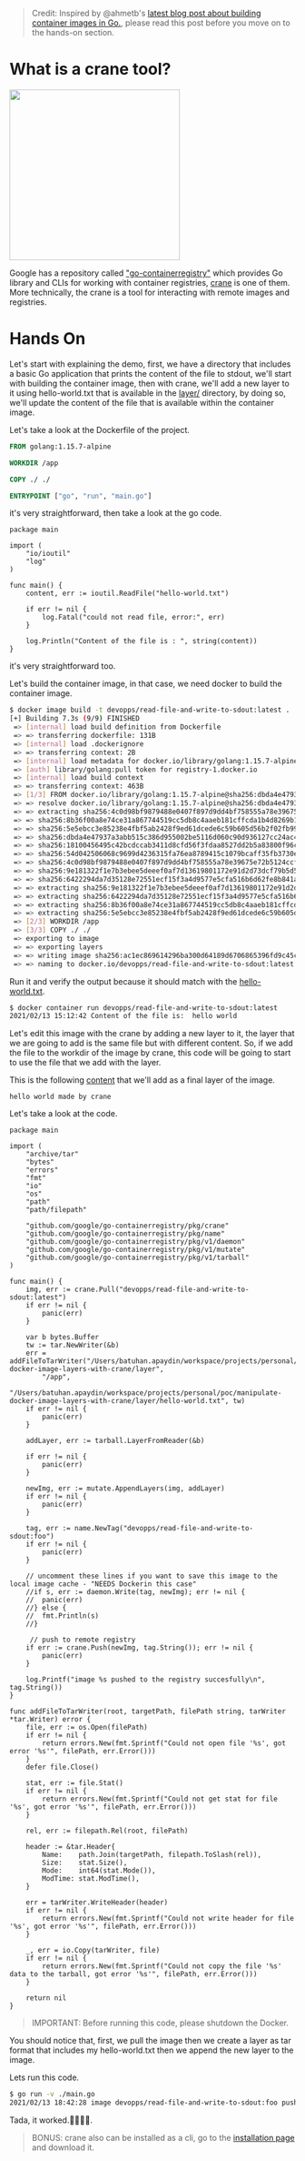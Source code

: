 > Credit: Inspired by @ahmetb's [latest blog post about building container images in Go.](ahmet.im/blog/building-container-images-in-go), please read this post before you move on to the hands-on section.

# What is a crane tool?

<img src="https://github.com/google/go-containerregistry/raw/main/images/crane.png" height="300"/>

Google has a repository called ["go-containerregistry"](https://github.com/google/go-containerregistry) which provides Go library and CLIs for working with container registries, [crane](https://github.com/google/go-containerregistry/blob/main/cmd/crane/README.md) is one of them. More technically, the crane is a tool for interacting with remote images and registries.

# Hands On

Let's start with explaining the demo, first, we have a directory that includes a basic Go application that prints the content of the file to stdout, we'll start with building the container image, then with crane, we'll add a new layer to it using hello-world.txt that is available in the [layer/](./layer) directory, by doing so, we'll update the content of the file that is available within the container image.

Let's take a look at the Dockerfile of the project.
```Dockerfile
FROM golang:1.15.7-alpine

WORKDIR /app

COPY ./ ./

ENTRYPOINT ["go", "run", "main.go"]
```

it's very straightforward, then take a look at the go code.
```golang
package main

import (
	"io/ioutil"
	"log"
)

func main() {
	content, err := ioutil.ReadFile("hello-world.txt")

	if err != nil {
		log.Fatal("could not read file, error:", err)
	}

	log.Println("Content of the file is : ", string(content))
}
```

it's very straightforward too.

Let's build the container image, in that case, we need docker to build the container image.
```bash
$ docker image build -t devopps/read-file-and-write-to-sdout:latest .
[+] Building 7.3s (9/9) FINISHED
 => [internal] load build definition from Dockerfile                                                                                                                                                      0.0s
 => => transferring dockerfile: 131B                                                                                                                                                                      0.0s
 => [internal] load .dockerignore                                                                                                                                                                         0.0s
 => => transferring context: 2B                                                                                                                                                                           0.0s
 => [internal] load metadata for docker.io/library/golang:1.15.7-alpine                                                                                                                                   1.7s
 => [auth] library/golang:pull token for registry-1.docker.io                                                                                                                                             0.0s
 => [internal] load build context                                                                                                                                                                         0.0s
 => => transferring context: 463B                                                                                                                                                                         0.0s
 => [1/3] FROM docker.io/library/golang:1.15.7-alpine@sha256:dbda4e47937a3abb515c386d955002be5116d060c90d936127cc24ac439c815c                                                                             4.9s
 => => resolve docker.io/library/golang:1.15.7-alpine@sha256:dbda4e47937a3abb515c386d955002be5116d060c90d936127cc24ac439c815c                                                                             0.0s
 => => extracting sha256:4c0d98bf9879488e0407f897d9dd4bf758555a78e39675e72b5124ccf12c2580                                                                                                                 0.2s
 => => sha256:8b36f00a8e74ce31a867744519cc5db8c4aaeb181cffcda1b4d8269b1cc7f336 106.77MB / 106.77MB                                                                                                        0.0s
 => => sha256:5e5ebcc3e85238e4fbf5ab2428f9ed61dcede6c59b605d56b2f02fb991c70850 126B / 126B                                                                                                                0.0s
 => => sha256:dbda4e47937a3abb515c386d955002be5116d060c90d936127cc24ac439c815c 1.65kB / 1.65kB                                                                                                            0.0s
 => => sha256:18100456495c42bcdccab3411d8cfd56f3fdaa8527dd2b5a83800f96c7074a41 1.36kB / 1.36kB                                                                                                            0.0s
 => => sha256:54d042506068c9699d4236315fa76ea8789415c1079bcaff35fb3730ea649547 4.61kB / 4.61kB                                                                                                            0.0s
 => => sha256:4c0d98bf9879488e0407f897d9dd4bf758555a78e39675e72b5124ccf12c2580 2.81MB / 2.81MB                                                                                                            0.0s
 => => sha256:9e181322f1e7b3ebee5deeef0af7d13619801172e91d2d73dcf79b5d53d82d91 281.20kB / 281.20kB                                                                                                        0.0s
 => => sha256:6422294da7d35128e72551ecf15f3a4d9577e5cfa516b6d62fe8b841a9470cb3 154B / 154B                                                                                                                0.0s
 => => extracting sha256:9e181322f1e7b3ebee5deeef0af7d13619801172e91d2d73dcf79b5d53d82d91                                                                                                                 0.1s
 => => extracting sha256:6422294da7d35128e72551ecf15f3a4d9577e5cfa516b6d62fe8b841a9470cb3                                                                                                                 0.0s
 => => extracting sha256:8b36f00a8e74ce31a867744519cc5db8c4aaeb181cffcda1b4d8269b1cc7f336                                                                                                                 4.2s
 => => extracting sha256:5e5ebcc3e85238e4fbf5ab2428f9ed61dcede6c59b605d56b2f02fb991c70850                                                                                                                 0.0s
 => [2/3] WORKDIR /app                                                                                                                                                                                    0.5s
 => [3/3] COPY ./ ./                                                                                                                                                                                      0.0s
 => exporting to image                                                                                                                                                                                    0.0s
 => => exporting layers                                                                                                                                                                                   0.0s
 => => writing image sha256:ac1ec869614296ba300d64189d6706865396fd9c45caefbb3a9a614dfa1cdd81                                                                                                              0.0s
 => => naming to docker.io/devopps/read-file-and-write-to-sdout:latest                                                                                                                                    0.0s
```

Run it and verify the output because it should match with the [hello-world.txt](./read-file-and-write-to-sdout/hello-world.txt).
```bash
$ docker container run devopps/read-file-and-write-to-sdout:latest
2021/02/13 15:12:42 Content of the file is:  hello world
```

Let's edit this image with the crane by adding a new layer to it, the layer that we are going to add is the same file but with different content. So, if we add the file to the workdir of the image by crane, this code will be going to start to use the file that we add with the layer.

This is the following [content](./layer/hello-world.txt) that we'll add as a final layer of the image.
```text
hello world made by crane
```

Let's take a look at the code.
```golang
package main

import (
	"archive/tar"
	"bytes"
	"errors"
	"fmt"
	"io"
	"os"
	"path"
	"path/filepath"

	"github.com/google/go-containerregistry/pkg/crane"
	"github.com/google/go-containerregistry/pkg/name"
	"github.com/google/go-containerregistry/pkg/v1/daemon"
	"github.com/google/go-containerregistry/pkg/v1/mutate"
	"github.com/google/go-containerregistry/pkg/v1/tarball"
)

func main() {
	img, err := crane.Pull("devopps/read-file-and-write-to-sdout:latest")
	if err != nil {
		panic(err)
	}

	var b bytes.Buffer
	tw := tar.NewWriter(&b)
	err = addFileToTarWriter("/Users/batuhan.apaydin/workspace/projects/personal/poc/manipulate-docker-image-layers-with-crane/layer",
		"/app",
		"/Users/batuhan.apaydin/workspace/projects/personal/poc/manipulate-docker-image-layers-with-crane/layer/hello-world.txt", tw)
	if err != nil {
		panic(err)
	}

	addLayer, err := tarball.LayerFromReader(&b)

	if err != nil {
		panic(err)
	}

	newImg, err := mutate.AppendLayers(img, addLayer)
	if err != nil {
		panic(err)
	}

	tag, err := name.NewTag("devopps/read-file-and-write-to-sdout:foo")
	if err != nil {
		panic(err)
	}

    // uncomment these lines if you want to save this image to the local image cache - "NEEDS Dockerin this case"
	//if s, err := daemon.Write(tag, newImg); err != nil {
	//	panic(err)
	//} else {
	//	fmt.Println(s)
	//}

     // push to remote registry
	if err := crane.Push(newImg, tag.String()); err != nil {
		panic(err)
	}
	
	log.Printf("image %s pushed to the registry succesfully\n", tag.String())
}

func addFileToTarWriter(root, targetPath, filePath string, tarWriter *tar.Writer) error {
	file, err := os.Open(filePath)
	if err != nil {
		return errors.New(fmt.Sprintf("Could not open file '%s', got error '%s'", filePath, err.Error()))
	}
	defer file.Close()

	stat, err := file.Stat()
	if err != nil {
		return errors.New(fmt.Sprintf("Could not get stat for file '%s', got error '%s'", filePath, err.Error()))
	}

	rel, err := filepath.Rel(root, filePath)

	header := &tar.Header{
		Name:    path.Join(targetPath, filepath.ToSlash(rel)),
		Size:    stat.Size(),
		Mode:    int64(stat.Mode()),
		ModTime: stat.ModTime(),
	}

	err = tarWriter.WriteHeader(header)
	if err != nil {
		return errors.New(fmt.Sprintf("Could not write header for file '%s', got error '%s'", filePath, err.Error()))
	}

	_, err = io.Copy(tarWriter, file)
	if err != nil {
		return errors.New(fmt.Sprintf("Could not copy the file '%s' data to the tarball, got error '%s'", filePath, err.Error()))
	}

	return nil
}

```

> IMPORTANT: Before running this code, please shutdown the Docker.

You should notice that, first, we pull the image then we create a layer as tar format that includes my hello-world.txt then we append the new layer to the image.

Lets run this code.
```bash
$ go run -v ./main.go
2021/02/13 18:42:28 image devopps/read-file-and-write-to-sdout:foo pushed to the registry succesfully
```

Tada, it worked.🎉🎉🎉🎉.


> BONUS: crane also can be installed as a cli, go to the [installation page](https://github.com/google/go-containerregistry/blob/main/cmd/crane/README.md#installation) and download it.


